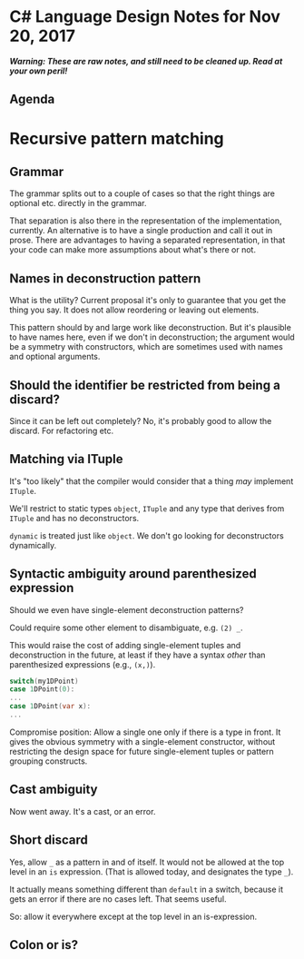 ﻿# C# Language Design Notes for Nov 20, 2017

***Warning: These are raw notes, and still need to be cleaned up. Read at your own peril!***


## Agenda


# Recursive pattern matching

## Grammar

The grammar splits out to a couple of cases so that the right things are optional etc. directly in the grammar.

That separation is also there in the representation of the implementation, currently. An alternative is to have a single production and call it out in prose. There are advantages to having a separated representation, in that your code can make more assumptions about what's there or not.

## Names in deconstruction pattern

What is the utility? Current proposal it's only to guarantee that you get the thing you say. It does not allow reordering or leaving out elements.

This pattern should by and large work like deconstruction. But it's plausible to have names here, even if we don't in deconstruction; the argument would be a symmetry with constructors, which are sometimes used with names and optional arguments.

## Should the identifier be restricted from being a discard?

Since it can be left out completely? No, it's probably good to allow the discard. For refactoring etc.

## Matching via ITuple

It's "too likely" that the compiler would consider that a thing *may*
implement `ITuple`. 

We'll restrict to static types `object`, `ITuple` and any type that derives from `ITuple` and has no deconstructors.

`dynamic` is treated just like `object`. We don't go looking for deconstructors dynamically.


## Syntactic ambiguity around parenthesized expression

Should we even have single-element deconstruction patterns? 

Could require some other element to disambiguate, e.g. `(2) _`.

This would raise the cost of adding single-element tuples and deconstruction in the future, at least if they have a syntax *other* than parenthesized expressions (e.g., `(x,)`). 

``` c#
switch(my1DPoint)
case 1DPoint(0):
...
case 1DPoint(var x):
...
```

Compromise position: Allow a single one only if there is a type in front. It gives the obvious symmetry with a single-element constructor, without restricting the design space for future single-element tuples or pattern grouping constructs.

## Cast ambiguity

Now went away. It's a cast, or an error.

## Short discard

Yes, allow `_` as a pattern in and of itself. It would not be allowed at the top level in an `is` expression. (That is allowed today, and designates the type `_`).

It actually means something different than `default` in a switch, because it gets an error if there are no cases left. That seems useful.

So: allow it everywhere except at the top level in an is-expression.

## Colon or is?



